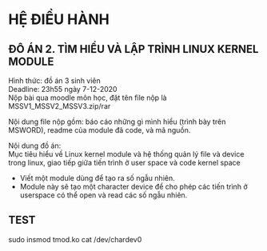 # HỆ ĐIỀU HÀNH
## ĐÔ ÁN 2. TÌM HIỂU VÀ LẬP TRÌNH LINUX KERNEL MODULE

Hình thức: đồ án 3 sinh viên <br>
Deadline: 23h55 ngày 7-12-2020 <br>
Nộp bài qua  moodle môn học, đặt tên file nộp là MSSV1_MSSV2_MSSV3.zip/rar <br>

Nội dung file nộp gồm:  báo cáo những gì mình hiểu (trình bày trên MSWORD), readme của module đã code, và mã nguồn.  <br>

Nội dung đồ án:<br>
Mục tiêu hiểu về Linux kernel module và hệ thống quản lý file và device trong linux, giao tiếp giữa tiến trình ở user space và code kernel space <br>
+ Viết một module dùng để tạo ra số ngẫu nhiên. <br>
+ Module này sẽ tạo một character device để cho phép các tiến trình ở userspace có thể open và read các số ngẫu nhiên.<br>

## TEST
sudo insmod tmod.ko
cat /dev/chardev0
